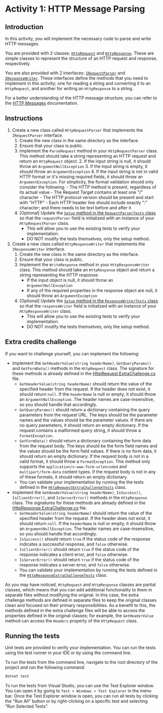 # Activity 1: HTTP Message Parsing

## Introduction

In this activity, you will implement the necessary code to parse and write HTTP messages.

You are provided with 2 classes: [`HttpRequest`](https://github.com/ludanortmun/cetys-icc-hetplat/tree/main/1.HttpMessages/HttpMessages/HttpMessageParser/Models/HttpRequest.cs) and [`HttpResponse`](https://github.com/ludanortmun/cetys-icc-hetplat/tree/main/1.HttpMessages/HttpMessages/HttpMessageParser/Models/HttpResponse.cs). These are simple classes to represent the structure of 
an HTTP request and response, respectively.

You are also provided with 2 interfaces: [`IRequestParser`](https://github.com/ludanortmun/cetys-icc-hetplat/tree/main/1.HttpMessages/HttpMessages/HttpMessageParser/IRequestParser.cs) and [`IResponseWriter`](https://github.com/ludanortmun/cetys-icc-hetplat/tree/main/1.HttpMessages/HttpMessages/HttpMessageParser/IResponseWriter.cs). These interfaces define the methods that you need to implement in this activity; one for reading a string and converting it to an `HttpRequest`, and another for writing an `HttpResponse` to a string.

For a better understanding of the HTTP message structure, you can refer to the [HTTP Messages](https://developer.mozilla.org/en-US/docs/Web/HTTP/Guides/Messages) documentation.


## Instructions

1. Create a new class called `HttpRequestParser` that implements the `IRequestParser` interface. 
    1. Create the new class in the same directory as the interface. 
	1. Ensure that your class is public.
	1. Implement the `ParseRequest` method in your `HttpRequestParser` class. This method should take a string representing an HTTP request and return an `HttpRequest` object.
		2. If the input string is null, it should throw an `ArgumentNullException`
		3. If the input string is empty, it should throw an `ArgumentException`
		4. If the input string is not in valid HTTP format or it's missing required fields, it should throw an `ArgumentException`. For simplicity, the format validation should only consider the following:
			- The HTTP method is present, regardless of its actual value
			- The Request Target contains at least one "/" character
			- The HTTP protocol version should be present and start with "HTTP"
			- Each HTTP header line should include exactly ":" character; and there needs to be text before and after it
	1. [Optional] Update the [`Setup` method in the `RequestParserTests` class](https://github.com/ludanortmun/cetys-icc-hetplat/tree/main/1.HttpMessages/HttpMessages/HttpMessageParser.Tests/RequestParserTests.cs?plain=1#L13) so that the `requestParser` field is initialized with an instance of your `HttpRequestParser` class. 
		- This will allow you to use the existing tests to verify your implementation.
		- DO NOT modify the tests themselves; only the setup method.
2. Create a new class called `HttpResponseWriter` that implements the `IResponseWriter` interface. 
	1. Create the new class in the same directory as the interface.
	1. Ensure that your class is public.
	1. Implement the `WriteResponse` method in your `HttpResponseWriter` class. This method should take an `HttpResponse` object and return a string representing the HTTP response.
		- If the input object is null, it should throw an `ArgumentNullException`
		- If any of the required properties in the response object are null, it should throw an `ArgumentException` 
	1. [Optional] Update the [`Setup` method in the `ResponseWriterTests` class](https://github.com/ludanortmun/cetys-icc-hetplat/tree/main/1.HttpMessages/HttpMessages/HttpMessageParser.Tests/ResponseWriterTests.cs#L13) so that the `responseWriter` field is initialized with an instance of your `HttpResponseWriter` class.
		- This will allow you to use the existing tests to verify your implementation.
		- DO NOT modify the tests themselves; only the setup method.

## Extra credits challenge

If you want to challenge yourself, you can implement the following:

- Implement the `GetHeaderValue(string headerName)`, `GetQueryParams()` and `GetFormData()` methods in the `HttpRequest` class. The signature for these methods is already defined in the [HttpRequest.ExtraChallenge.cs](https://github.com/ludanortmun/cetys-icc-hetplat/blob/main/1.HttpMessages/HttpMessages/HttpMessageParser/Models/HttpRequest.ExtraChallenge.cs) file.
	- `GetHeaderValue(string headerName)` should return the value of the specified header from the request. If the header does not exist, it should return `null`. If the `headerName` is null or empty, it should throw an `ArgumentNullException`. The header names are case-insensitive, so you should handle that accordingly.
	- `GetQueryParams()` should return a dictionary containing the query parameters from the request URL. The keys should be the parameter names and the values should be the parameter values. If there are no query parameters, it should return an empty dictionary. If the request contains a malformed query string, it should throw a `FormatException`.
	- `GetFormData()` should return a dictionary containing the form data from the request body. The keys should be the form field names and the values should be the form field values. If there is no form data, it should return an empty dictionary. If the request body is not in a valid format, it should throw a `FormatException`. This method only supports the `application/x-www-form-urlencoded` and `multipart/form-data` content types. If the request body is not in any of these formats, it should return an empty dictionary.
	- You can validate your implementation by running the the tests defined in the [`HttpRequestExtraChallengeTests`](https://github.com/ludanortmun/cetys-icc-hetplat/tree/main/1.HttpMessages/HttpMessages/HttpMessageParser.Tests/HttpRequest.ExtraChallengeTests.cs) class.
- Implement the `GetHeaderValue(string headerName)`, `IsSuccess()`, `IsClientError()`, and `IsServerError()` methods in the `HttpResponse` class. The signatures for these methods are already defined in the [HttpResponse.ExtraChallenge.cs](https://github.com/ludanortmun/cetys-icc-hetplat/blob/main/1.HttpMessages/HttpMessages/HttpMessageParser/Models/HttpResponse.ExtraChallenge.cs) file.
	- `GetHeaderValue(string headerName)` should return the value of the specified header from the request. If the header does not exist, it should return `null`. If the `headerName` is null or empty, it should throw an `ArgumentNullException`. The header names are case-insensitive, so you should handle that accordingly.
	- `IsSuccess()` should return `true` if the status code of the response indicates a successful response, and `false` otherwise.
	- `IsClientError()` should return `true` if the status code of the response indicates a client error, and `false` otherwise.
	- `IsServerError()` should return `true` if the status code of the response indicates a server error, and `false` otherwise.
	- You can validate your implementation by running the tests defined in the [`HttpResponseExtraChallengeTests`](https://github.com/ludanortmun/cetys-icc-hetplat/tree/main/1.HttpMessages/HttpMessages/HttpMessageParser.Tests/HttpResponse.ExtraChallengeTests.cs) class.

As you may have noticed, `HttpRequest` and `HttpResponse` classes are partial classes, which means that you can add additional functionality to them in separate files without modifying the original. In this case, the extra challenge methods are defined in separate files to keep the original classes clean and focused on their primary responsibilities. As a benefit to this, the methods defined in the extra challenge files will be able to access the properties defined in the original classes; for example, the `GetHeaderValue` method can access the `Headers` property of the `HttpRequest` class.

## Running the tests

Unit tests are provided to verify your implementation. You can run the tests using the test runner in your IDE or by using the command line.

To run the tests from the command line, navigate to the root directory of the project and run the following command:
```bash
dotnet test
```

To run the tests from Visual Studio, you can use the Test Explorer window. You can open it by going to `Test > Windows > Test Explorer` in the menu bar. Once the Test Explorer window is open, you can run all tests by clicking the "Run All" button or by right-clicking on a specific test and selecting "Run Selected Tests".